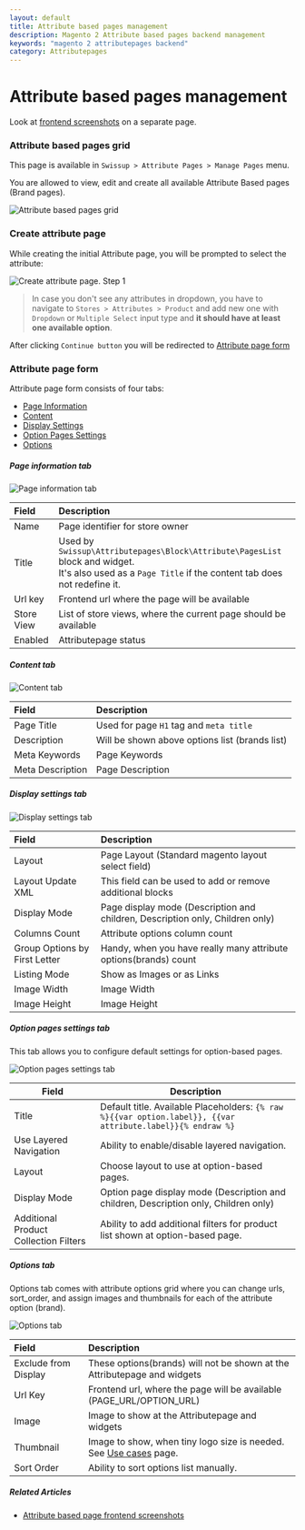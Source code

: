```yaml
---
layout: default
title: Attribute based pages management
description: Magento 2 Attribute based pages backend management
keywords: "magento 2 attributepages backend"
category: Attributepages
---
```


# Attribute based pages management

Look at [frontend screenshots](/m2/extensions/attributepages/attribute-based-page/frontend/)
on a separate page.

### Attribute based pages grid

This page is available in `Swissup > Attribute Pages > Manage Pages`
menu.

You are allowed to view, edit and create all available Attribute Based pages
(Brand pages).

![Attribute based pages grid](/images/m2/attributepages/attribute-based-page/backend/grid.png)

### Create attribute page

While creating the initial Attribute page, you will be prompted to select the
attribute:

![Create attribute page. Step 1](/images/m2/attributepages/attribute-based-page/backend/select_attribute_dropdown.png)

> In case you don't see any attributes in dropdown, you have to navigate to
> `Stores > Attributes > Product` and add new one with
> `Dropdown` or `Multiple Select` input type and **it should have at least one available option**.

After clicking `Continue button` you will be redirected to
[Attribute page form](#attribute-page-form)

### Attribute page form

Attribute page form consists of four tabs:

- [Page Information](#page-information-tab)
- [Content](#content-tab)
- [Display Settings](#display-settings-tab)
- [Option Pages Settings](#option-pages-settings-tab)
- [Options](#options-tab)

##### Page information tab

![Page information tab](/images/m2/attributepages/attribute-based-page/backend/tab-page-information.png)

Field | Description
:-----|:-----------
Name | Page identifier for store owner
Title | Used by `Swissup\Attributepages\Block\Attribute\PagesList` block and widget.<br/> It's also used as a `Page Title` if the content tab does not redefine it.
Url key | Frontend url where the page will be available
Store View | List of store views, where the current page should be available
Enabled | Attributepage status

##### Content tab

![Content tab](/images/m2/attributepages/attribute-based-page/backend/tab-content.png)

Field | Description
:-----|:-----------
Page Title | Used for page `H1` tag and `meta title`
Description | Will be shown above options list (brands list)
Meta Keywords | Page Keywords
Meta Description | Page Description

##### Display settings tab

![Display settings tab](/images/m2/attributepages/attribute-based-page/backend/tab-display-settings.png)

Field | Description
:-----|:-----------
Layout | Page Layout (Standard magento layout select field)
Layout Update XML | This field can be used to add or remove additional blocks
Display Mode | Page display mode (Description and children, Description only, Children only)
Columns Count | Attribute options column count
Group Options by First Letter | Handy, when you have really many attribute options(brands) count
Listing Mode | Show as Images or as Links
Image Width | Image Width
Image Height | Image Height

##### Option pages settings tab

This tab allows you to configure default settings for option-based pages.

![Option pages settings tab](/images/m2/attributepages/attribute-based-page/backend/tab-option-pages-settings.png)

Field       | Description
------------|------------
Title       | Default title. Available Placeholders: `{% raw %}{{var option.label}}, {{var attribute.label}}{% endraw %}`
Use Layered Navigation | Ability to enable/disable layered navigation.
Layout      | Choose layout to use at option-based pages.
Display Mode | Option page display mode (Description and children, Description only, Children only)
Additional Product Collection Filters | Ability to add additional filters for product list shown at option-based page.

##### Options tab

Options tab comes with attribute options grid where you can change urls, sort_order,
and assign images and thumbnails for each of the attribute option (brand).

![Options tab](/images/m2/attributepages/attribute-based-page/backend/tab-options.png)

Field | Description
:-----|:-----------
Exclude from Display | These options(brands) will not be shown at the Attributepage and widgets
Url Key | Frontend url, where the page will be available (PAGE_URL/OPTION_URL)
Image | Image to show at the Attributepage and widgets
Thumbnail | Image to show, when tiny logo size is needed. See [Use cases](/m2/extensions/attributepages/use-cases/) page.
Sort Order | Ability to sort options list manually.

##### Related Articles
- [Attribute based page frontend screenshots](/m2/extensions/attributepages/attribute-based-page/frontend/)
